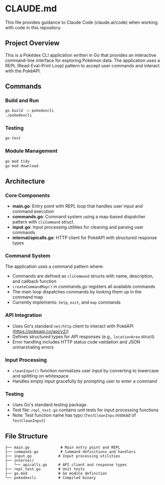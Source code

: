 # CLAUDE.md

This file provides guidance to Claude Code (claude.ai/code) when working with code in this repository.

## Project Overview

This is a Pokédex CLI application written in Go that provides an interactive command-line interface for exploring Pokémon data. The application uses a REPL (Read-Eval-Print Loop) pattern to accept user commands and interact with the PokéAPI.

## Commands

### Build and Run
```bash
go build -o pokedexcli
./pokedexcli
```

### Testing
```bash
go test
```

### Module Management
```bash
go mod tidy
go mod download
```

## Architecture

### Core Components

- **main.go**: Entry point with REPL loop that handles user input and command execution
- **commands.go**: Command system using a map-based dispatcher pattern with `cliCommand` struct
- **input.go**: Input processing utilities for cleaning and parsing user commands
- **internal/apicalls.go**: HTTP client for PokéAPI with structured response types

### Command System

The application uses a command pattern where:
- Commands are defined as `cliCommand` structs with name, description, and callback function
- `createCommandMap()` in commands.go registers all available commands
- The main loop dispatches commands by looking them up in the command map
- Currently implements: `help`, `exit`, and `map` commands

### API Integration

- Uses Go's standard `net/http` client to interact with PokéAPI (https://pokeapi.co/api/v2/)
- Defines structured types for API responses (e.g., `locationArea` struct)
- Error handling includes HTTP status code validation and JSON unmarshaling errors

### Input Processing

- `cleanInput()` function normalizes user input by converting to lowercase and splitting on whitespace
- Handles empty input gracefully by prompting user to enter a command

### Testing

- Uses Go's standard testing package
- Test file: `repl_test.go` contains unit tests for input processing functions
- Note: Test function name has typo (`TestCleanInpu` instead of `TestCleanInput`)

## File Structure

```
├── main.go              # Main entry point and REPL
├── commands.go          # Command definitions and handlers
├── input.go            # Input processing utilities
├── internal/
│   └── apicalls.go     # API client and response types
├── repl_test.go        # Unit tests
├── go.mod              # Go module definition
└── pokedexcli          # Compiled binary
```